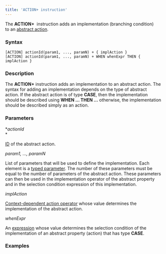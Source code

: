 ```yaml
---
title: 'ACTION+ instruction'
---
```


The **ACTION+**  instruction adds an implementation (branching condition) to an [abstract action](Action_extension.md).

### Syntax

    [ACTION] actionId(param1, ..., paramN) + { implAction }
    [ACTION] actionId(param1, ..., paramN) + WHEN whenExpr THEN { implAction }

### Description

The **ACTION+** instruction adds an implementation to an abstract action. The syntax for adding an implementation depends on the type of abstract action. If the abstract action is of type **CASE**, then the implementation should be described using **WHEN ... THEN ...** otherwise, the implementation should be described simply as an action. 

### Parameters

**actionId*  
*

[ID](IDs.md#IDs-propertyid) of the abstract action. 

*param1, ..., paramN*

List of parameters that will be used to define the implementation. Each element is a [typed parameter](IDs.md#IDs-paramid). The number of these parameters must be equal to the number of parameters of the abstract action. These parameters can then be used in the implementation operator of the abstract property and in the selection condition expression of this implementation.

*implAction*

[Context-dependent action operator](Action_operator.md#Actionoperator-contextdependent) whose value determines the implementation of the abstract action. 

*whenExpr*

An [expression](Expression.md) whose value determines the selection condition of the implementation of an abstract property (action) that has type **CASE**. 

### Examples



  
